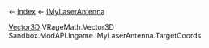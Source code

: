 ← [Index](Api-Index) ← [IMyLaserAntenna](Sandbox.ModAPI.Ingame.IMyLaserAntenna)

[Vector3D](VRageMath.Vector3D) VRageMath.Vector3D Sandbox.ModAPI.Ingame.IMyLaserAntenna.TargetCoords